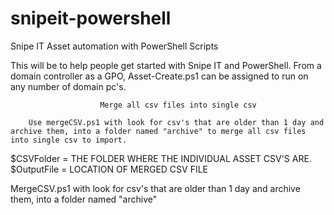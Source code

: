 # snipeit-powershell
Snipe IT Asset automation with PowerShell Scripts


This will be to help people get started with Snipe IT and PowerShell.
From a domain controller as a GPO, Asset-Create.ps1 can be assigned to run on any number of domain pc's.


                        
                        
                        
                        
                        
                        
                        
                        
                        Merge all csv files into single csv

        Use mergeCSV.ps1 with look for csv's that are older than 1 day and archive them, into a folder named "archive" to merge all csv files into single csv to import. 

$CSVFolder = THE FOLDER WHERE THE INDIVIDUAL ASSET CSV'S ARE. 
$OutputFile = LOCATION OF MERGED CSV FILE

MergeCSV.ps1 with look for csv's that are older than 1 day and archive them, into a folder named "archive"

